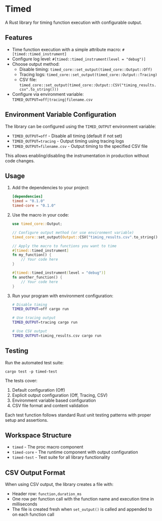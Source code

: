 # Timed

A Rust library for timing function execution with configurable output.

## Features

- Time function execution with a simple attribute macro: `#[timed::timed_instrument]`
- Configure log level: `#[timed::timed_instrument(level = "debug")]`
- Choose output method:
  - Disable timing: `timed_core::set_output(timed_core::Output::Off)`
  - Tracing logs: `timed_core::set_output(timed_core::Output::Tracing)`
  - CSV file: `timed_core::set_output(timed_core::Output::CSV("timing_results.csv".to_string()))`
- Configure via environment variable: `TIMED_OUTPUT=off|tracing|filename.csv`

## Environment Variable Configuration

The library can be configured using the `TIMED_OUTPUT` environment variable:

- `TIMED_OUTPUT=off` - Disable all timing (default if not set)
- `TIMED_OUTPUT=tracing` - Output timing using tracing logs
- `TIMED_OUTPUT=filename.csv` - Output timing to the specified CSV file

This allows enabling/disabling the instrumentation in production without code changes.

## Usage

1. Add the dependencies to your project:
   ```toml
   [dependencies]
   timed = "0.1.0"
   timed-core = "0.1.0"
   ```

2. Use the macro in your code:
   ```rust
   use timed_core::Output;
   
   // Configure output method (or use environment variable)
   timed_core::set_output(Output::CSV("timing_results.csv".to_string()));
   
   // Apply the macro to functions you want to time
   #[timed::timed_instrument]
   fn my_function() {
       // Your code here
   }
   
   #[timed::timed_instrument(level = "debug")]
   fn another_function() {
       // Your code here
   }
   ```

3. Run your program with environment configuration:
   ```bash
   # Disable timing
   TIMED_OUTPUT=off cargo run
   
   # Use tracing output
   TIMED_OUTPUT=tracing cargo run
   
   # Use CSV output
   TIMED_OUTPUT=timing_results.csv cargo run
   ```

## Testing

Run the automated test suite:

```
cargo test -p timed-test
```

The tests cover:
1. Default configuration (Off)
2. Explicit output configuration (Off, Tracing, CSV)
3. Environment variable based configuration
4. CSV file format and content validation

Each test function follows standard Rust unit testing patterns with proper setup and assertions.

## Workspace Structure

- `timed` - The proc macro component
- `timed-core` - The runtime component with output configuration
- `timed-test` - Test suite for all library functionality

## CSV Output Format

When using CSV output, the library creates a file with:
- Header row: `function,duration_ms`
- One row per function call with the function name and execution time in milliseconds
- The file is created fresh when `set_output()` is called and appended to on each function call
